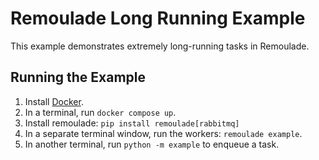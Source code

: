 # Remoulade Long Running Example

This example demonstrates extremely long-running tasks in Remoulade.

## Running the Example

1. Install [Docker][docker].
1. In a terminal, run `docker compose up`.
1. Install remoulade: `pip install remoulade[rabbitmq]`
1. In a separate terminal window, run the workers: `remoulade example`.
1. In another terminal, run `python -m example` to enqueue a task.


[docker]: https://docs.docker.com/engine/install/

